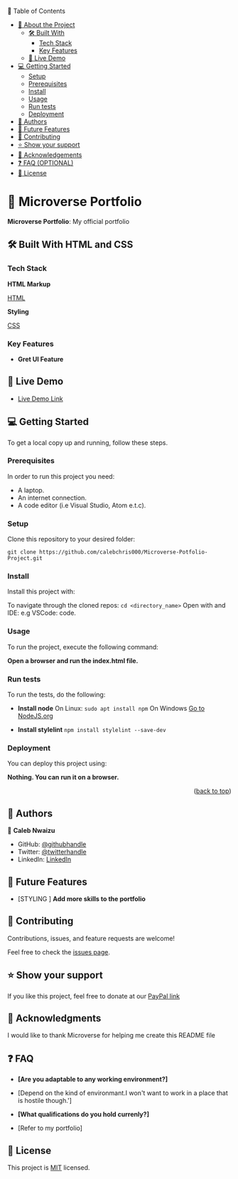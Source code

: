 
📗 Table of Contents

- [📖 About the Project](#about-project)
  - [🛠 Built With](#built-with)
    - [Tech Stack](#tech-stack)
    - [Key Features](#key-features)
  - [🚀 Live Demo](#live-demo)
- [💻 Getting Started](#getting-started)
  - [Setup](#setup)
  - [Prerequisites](#prerequisites)
  - [Install](#install)
  - [Usage](#usage)
  - [Run tests](#run-tests)
  - [Deployment](#triangular_flag_on_post-deployment)
- [👥 Authors](#authors)
- [🔭 Future Features](#future-features)
- [🤝 Contributing](#contributing)
- [⭐️ Show your support](#support)
- [🙏 Acknowledgements](#acknowledgements)
- [❓ FAQ (OPTIONAL)](#faq)
- [📝 License](#license)
# 📖 Microverse Portfolio



**Microverse Portfolio**: My official portfolio <a name="about-project"></a>

## 🛠 Built With HTML and CSS

### Tech Stack



 **HTML Markup**

   [HTML](https://www.w3.org/)



  **Styling**

  [CSS](https://web.dev/learn/css/)


### Key Features


- **Gret UI Feature**


## 🚀 Live Demo


- [Live Demo Link](https://calebchris000.github.io/Microverse-Potfolio-Project/)



## 💻 Getting Started



To get a local copy up and running, follow these steps.

### Prerequisites

In order to run this project you need:
- A laptop.
- An internet connection.
- A code editor (i.e Visual Studio, Atom e.t.c).

### Setup

Clone this repository to your desired folder:

```git clone https://github.com/calebchris000/Microverse-Potfolio-Project.git ```


### Install

Install this project with:

To navigate through the cloned repos:
``cd <directory_name>``
Open with and IDE: e.g VSCode: code.

### Usage

To run the project, execute the following command:

**Open a browser and run the index.html file.**

### Run tests

To run the tests, do the following:
- **Install node**
On Linux:
 ``sudo apt install npm``
 On Windows
 [Go to NodeJS.org](https://nodejs.org/)
 
- **Install stylelint**
``npm install stylelint --save-dev``


### Deployment

You can deploy this project using:

**Nothing. You can run it on a browser.**

<p align="right">(<a href="#readme-top">back to top</a>)</p>

## 👥 Authors



👤 **Caleb Nwaizu**

- GitHub: [@githubhandle](https://github.com/calebchris000)
- Twitter: [@twitterhandle](https://twitter.com/calebchris000)
- LinkedIn: [LinkedIn](https://www.linkedin.com/in/caleb-nwaizu-b815aa23b/)




## 🔭 Future Features



- [STYLING ] **Add more skills to the portfolio**




## 🤝 Contributing

Contributions, issues, and feature requests are welcome!

Feel free to check the [issues page](https://docs.github.com/en/issues/tracking-your-work-with-issues/about-issues).




## ⭐️ Show your support



If you like this project, feel free to donate at our [PayPal link](paypal.com)



## 🙏 Acknowledgments



I would like to thank Microverse for helping me create this README file



## ❓ FAQ


- **[Are you adaptable to any working environment?]**

 - [Depend on the kind of environmant.I won't want to work in a place that is hostile though.']

- **[What qualifications do you hold currenly?]**

 - [Refer to my portfolio]



## 📝 License

This project is [MIT](https://choosealicense.com/licenses/mit/) licensed.

